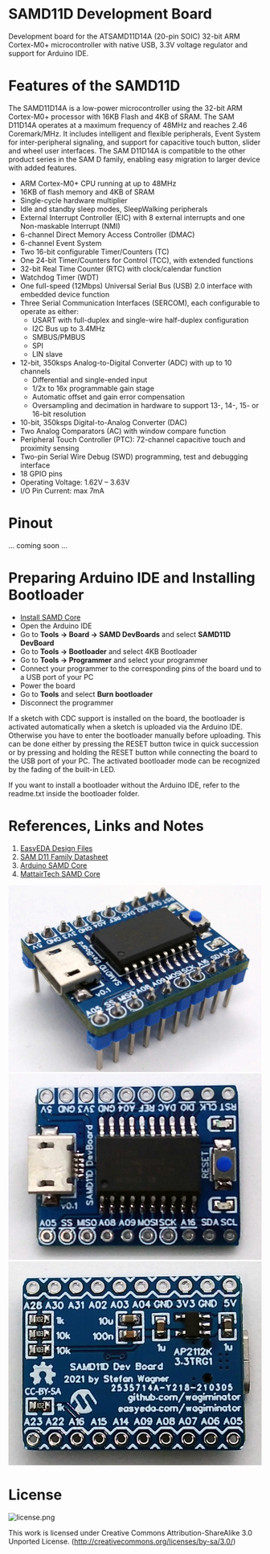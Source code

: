 # SAMD11D Development Board
Development board for the ATSAMD11D14A (20-pin SOIC) 32-bit ARM Cortex-M0+ microcontroller with native USB, 3.3V voltage regulator and support for Arduino IDE.

# Features of the SAMD11D
The SAMD11D14A is a low-power microcontroller using the 32-bit ARM Cortex-M0+ processor with 16KB Flash and 4KB of SRAM. The SAM D11D14A operates at a maximum frequency of 48MHz and reaches 2.46 Coremark/MHz. It includes intelligent and flexible peripherals, Event System for inter-peripheral signaling, and support for capacitive touch button, slider and wheel user interfaces. The SAM D11D14A is compatible to the other product series in the SAM D family, enabling easy migration to larger device with added features.

- ARM Cortex-M0+ CPU running at up to 48MHz
- 16KB of flash memory and 4KB of SRAM
- Single-cycle hardware multiplier
- Idle and standby sleep modes, SleepWalking peripherals
- External Interrupt Controller (EIC) with 8 external interrupts and one Non-maskable Interrupt (NMI)
- 6-channel Direct Memory Access Controller (DMAC)
- 6-channel Event System
- Two 16-bit configurable Timer/Counters (TC)
- One 24-bit Timer/Counters for Control (TCC), with extended functions
- 32-bit Real Time Counter (RTC) with clock/calendar function
- Watchdog Timer (WDT)
- One full-speed (12Mbps) Universal Serial Bus (USB) 2.0 interface with embedded device function
- Three Serial Communication Interfaces (SERCOM), each configurable to operate as either:
  - USART with full-duplex and single-wire half-duplex configuration
  - I2C Bus up to 3.4MHz
  - SMBUS/PMBUS
  - SPI
  - LIN slave
- 12-bit, 350ksps Analog-to-Digital Converter (ADC) with up to 10 channels
  - Differential and single-ended input
  - 1/2x to 16x programmable gain stage
  - Automatic offset and gain error compensation
  - Oversampling and decimation in hardware to support 13-, 14-, 15- or 16-bit resolution
- 10-bit, 350ksps Digital-to-Analog Converter (DAC)
- Two Analog Comparators (AC) with window compare function
- Peripheral Touch Controller (PTC): 72-channel capacitive touch and proximity sensing
- Two-pin Serial Wire Debug (SWD) programming, test and debugging interface
- 18 GPIO pins
- Operating Voltage: 1.62V – 3.63V
- I/O Pin Current: max 7mA

# Pinout
... coming soon ...

# Preparing Arduino IDE and Installing Bootloader
- [Install SAMD Core](https://github.com/wagiminator/SAMD-Development-Boards/tree/main/ArduinoCore-samd)
- Open the Arduino IDE
- Go to **Tools -> Board -> SAMD DevBoards** and select **SAMD11D DevBoard**
- Go to **Tools -> Bootloader** and select 4KB Bootloader
- Go to **Tools -> Programmer** and select your programmer
- Connect your programmer to the corresponding pins of the board und to a USB port of your PC
- Power the board
- Go to **Tools** and select **Burn bootloader**
- Disconnect the programmer

If a sketch with CDC support is installed on the board, the bootloader is activated automatically when a sketch is uploaded via the Arduino IDE. Otherwise you have to enter the bootloader manually before uploading. This can be done either by pressing the RESET button twice in quick succession or by pressing and holding the RESET button while connecting the board to the USB port of your PC. The activated bootloader mode can be recognized by the fading of the built-in LED.

If you want to install a bootloader without the Arduino IDE, refer to the readme.txt inside the bootloader folder.

# References, Links and Notes
1. [EasyEDA Design Files](https://easyeda.com/wagiminator/samd11d-development-board)
2. [SAM D11 Family Datasheet](https://ww1.microchip.com/downloads/en/DeviceDoc/Atmel-42363-SAM-D11_Datasheet.pdf)
3. [Arduino SAMD Core](https://github.com/arduino/ArduinoCore-samd)
4. [MattairTech SAMD Core](https://github.com/mattairtech/ArduinoCore-samd)

![SAMD11D_DevBoard_pic1.jpg](https://raw.githubusercontent.com/wagiminator/SAMD-Development-Boards/main/SAMD11D_DevBoard/documentation/SAMD11D_DevBoard_pic1.jpg)
![SAMD11D_DevBoard_pic2.jpg](https://raw.githubusercontent.com/wagiminator/SAMD-Development-Boards/main/SAMD11D_DevBoard/documentation/SAMD11D_DevBoard_pic2.jpg)
![SAMD11D_DevBoard_pic3.jpg](https://raw.githubusercontent.com/wagiminator/SAMD-Development-Boards/main/SAMD11D_DevBoard/documentation/SAMD11D_DevBoard_pic3.jpg)

# License
![license.png](https://i.creativecommons.org/l/by-sa/3.0/88x31.png)

This work is licensed under Creative Commons Attribution-ShareAlike 3.0 Unported License. 
(http://creativecommons.org/licenses/by-sa/3.0/)
